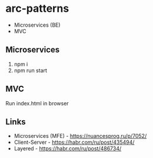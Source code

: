 # arc-patterns

- Microservices (BE)
- MVC

## Microservices

1) npm i
2) npm run start

## MVC
Run index.html in browser

## Links
- Microservices (MFE) - https://nuancesprog.ru/p/7052/
- Client-Server - https://habr.com/ru/post/435494/
- Layered - https://habr.com/ru/post/486734/
